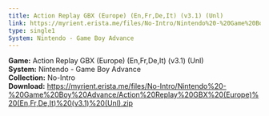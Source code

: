 ```yaml
---
title: Action Replay GBX (Europe) (En,Fr,De,It) (v3.1) (Unl)
link: https://myrient.erista.me/files/No-Intro/Nintendo%20-%20Game%20Boy%20Advance/Action%20Replay%20GBX%20(Europe)%20(En,Fr,De,It)%20(v3.1)%20(Unl).zip
type: single1
System: Nintendo - Game Boy Advance
---
```

<b>Game:</b> Action Replay GBX (Europe) (En,Fr,De,It) (v3.1) (Unl)<br>
<b>System:</b> Nintendo - Game Boy Advance<br>
<b>Collection:</b> No-Intro<br>
<b>Download:</b> https://myrient.erista.me/files/No-Intro/Nintendo%20-%20Game%20Boy%20Advance/Action%20Replay%20GBX%20(Europe)%20(En,Fr,De,It)%20(v3.1)%20(Unl).zip